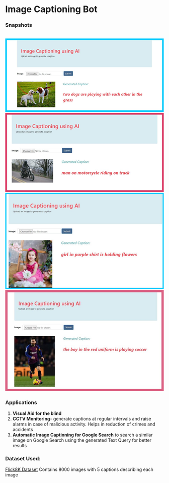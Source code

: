 # Image Captioning Bot


### Snapshots
<br>
<img src="snapshots/img_captioning2.jpg" width=800px height=auto>
<br>
<img src="snapshots/img_captioning4.jpg" width=800px height=auto>
<br>
<img src="snapshots/img_captioning1.jpg" width=800px height=auto>
<br>
<img src="snapshots/img_captioning3.jpg" width=800px height=auto>
<br>



### Applications
<ol>
  <li><b>Visual Aid for the blind</b></li>
  <li><b>CCTV Monitoring</b>- generate captions at regular intervals and raise alarms in case of malicious activity. Helps in reduction of crimes and accidents</li>
  <li><b>Automatic Image Captioning for Google Search</b> to search a similar image on Google Search using the generated Text Query for better results</li>
  </ol>


### Dataset Used: 
<p> <a href="https://www.kaggle.com/shadabhussain/flickr8k">Flick8K Dataset</a> Contains 8000 images with 5 captions describing each image</p>
